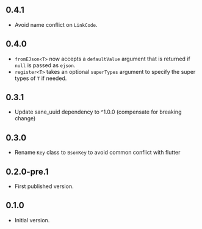 ## 0.4.1

- Avoid name conflict on `LinkCode`. 

## 0.4.0

- `fromEJson<T>` now accepts a `defaultValue` argument that is returned if  
  `null` is passed as `ejson`.
- `register<T>` takes an optional `superTypes` argument to specify the super 
  types of `T` if needed.

## 0.3.1

- Update sane_uuid dependency to ^1.0.0 (compensate for breaking change)

## 0.3.0

- Rename `Key` class to `BsonKey` to avoid common conflict with flutter

## 0.2.0-pre.1

- First published version.

## 0.1.0

- Initial version.
